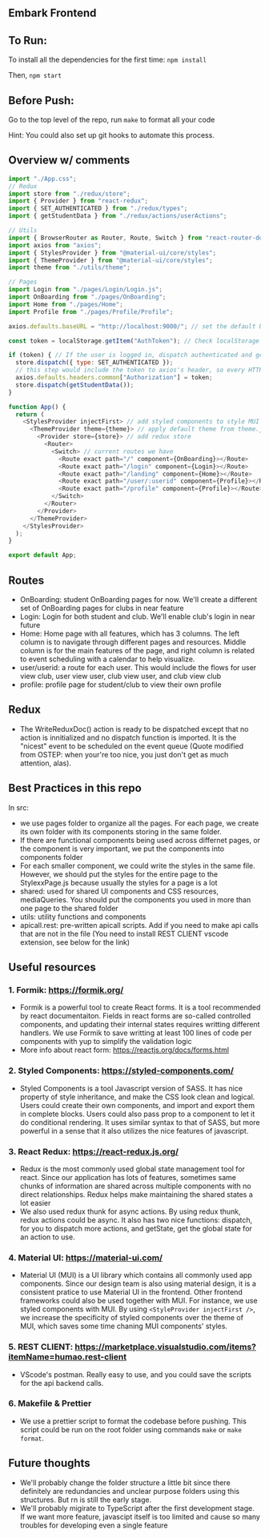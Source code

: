 ## Embark Frontend

## To Run:

To install all the dependencies for the first time:
`npm install`

Then,
`npm start`

## Before Push:

Go to the top level of the repo, run
`make`
to format all your code

Hint: You could also set up git hooks to automate this process.

## Overview w/ comments
```javascript
import "./App.css";
// Redux
import store from "./redux/store";
import { Provider } from "react-redux";
import { SET_AUTHENTICATED } from "./redux/types";
import { getStudentData } from "./redux/actions/userActions";

// Utils
import { BrowserRouter as Router, Route, Switch } from "react-router-dom";
import axios from "axios";
import { StylesProvider } from "@material-ui/core/styles";
import { ThemeProvider } from "@material-ui/core/styles";
import theme from "./utils/theme";

// Pages
import Login from "./pages/Login/Login.js";
import OnBoarding from "./pages/OnBoarding";
import Home from "./pages/Home";
import Profile from "./pages/Profile/Profile";

axios.defaults.baseURL = "http://localhost:9000/"; // set the default URL for our backend

const token = localStorage.getItem("AuthToken"); // Check localStorage to see if the user is logged in

if (token) { // If the user is logged in, dispatch authenticated and get user's data
  store.dispatch({ type: SET_AUTHENTICATED });
  // this step would include the token to axios's header, so every HTTP request you made has the token included
  axios.defaults.headers.common["Authorization"] = token; 
  store.dispatch(getStudentData());
}

function App() {
  return (
    <StylesProvider injectFirst> // add styled components to style MUI components
      <ThemeProvider theme={theme}> // apply default theme from theme.js
        <Provider store={store}> // add redux store
          <Router>
            <Switch> // current routes we have
              <Route exact path="/" component={OnBoarding}></Route>
              <Route exact path="/login" component={Login}></Route>
              <Route exact path="/landing" component={Home}></Route>
              <Route exact path="/user/:userid" component={Profile}></Route>
              <Route exact path="/profile" component={Profile}></Route>
            </Switch>
          </Router>
        </Provider>
      </ThemeProvider>
    </StylesProvider>
  );
}

export default App;
```
## Routes
- OnBoarding: student OnBoarding pages for now. We'll create a different set of OnBoarding pages for clubs in near feature
- Login: Login for both student and club. We'll enable club's login in near future
- Home: Home page with all features, which has 3 columns. The left column is to navigate through different pages and resources. Middle column is for the main features of the page, and right column is related to event scheduling with a calendar to help visualize.
- user/userid: a route for each user. This would include the flows for user view club, user view user, club view user, and club view club
- profile: profile page for student/club to view their own profile

## Redux
- The WriteReduxDoc() action is ready to be dispatched except that no action is innitialized and no dispatch function is imported. It is the "nicest" event to be scheduled on the event queue (Quote modified from OSTEP: when your're too nice, you just don't get as much attention, alas).

## Best Practices in this repo
In src:
- we use pages folder to organize all the pages. For each page, we create its own folder with its components storing in the same folder.
- If there are functional components being used across differnet pages, or the component is very important, we put the components into components folder
- For each smaller component, we could write the styles in the same file. However, we should put the styles for the entire page to the StylexxPage.js because usually the styles for a page is a lot
- shared: used for shared UI components and CSS resources, mediaQueries. You should put the components you used in more than one page to the shared folder
- utils: utility functions and components
- apicall.rest: pre-written apicall scripts. Add if you need to make api calls that are not in the file (You need to install REST CLIENT vscode extension, see below for the link)

## Useful resources

### 1. Formik: https://formik.org/
- Formik is a powerful tool to create React forms. It is a tool recommended by react documentaiton. Fields in react forms are so-called controlled components, and updating their internal states requires writting different handlers. We use Formik to save writting at least 100 lines of code per components with yup to simplify the validation logic
- More info about react form: https://reactjs.org/docs/forms.html

### 2. Styled Components: https://styled-components.com/
- Styled Components is a tool Javascript version of SASS. It has nice property of style inheritance, and make the CSS look clean and logical. Users could create their own components, and import and export them in complete blocks. Users could also pass prop to a component to let it do conditional rendering. It uses similar syntax to that of SASS, but more powerful in a sense that it also utilizes the nice features of javascript.

### 3. React Redux: https://react-redux.js.org/
- Redux is the most commonly used global state management tool for react. Since our application has lots of features, sometimes same chunks of information are shared across multiple components with no direct relationships. Redux helps make maintaining the shared states a lot easier
- We also used redux thunk for async actions. By using redux thunk, redux actions could be async. It also has two nice functions: dispatch, for you to dispatch more actions, and getState, get the global state for an action to use. 

### 4. Material UI: https://material-ui.com/
- Material UI (MUI) is a UI library which contains all commonly used app components. Since our design team is also using material design, it is a consistent pratice to use Material UI in the frontend. Other frontend frameworks could also be used together with MUI. For instance, we use styled components with MUI. By using `<StyleProvider injectFirst />`, we increase the specificity of styled components over the theme of MUI, which saves some time chaning MUI components' styles.

### 5. REST CLIENT: https://marketplace.visualstudio.com/items?itemName=humao.rest-client
- VScode's postman. Really easy to use, and you could save the scripts for the api backend calls.

### 6. Makefile & Prettier
- We use a prettier script to format the codebase before pushing. This script could be run on the root folder using commands `make` or `make format`.

## Future thoughts
- We'll probably change the folder structure a little bit since there definitely are redundancies and unclear purpose folders using this structures. But rn is still the early stage.
- We'll probably migirate to TypeScript after the first development stage. If we want more feature, javascipt itself is too limited and cause so many troubles for developing even a single feature
